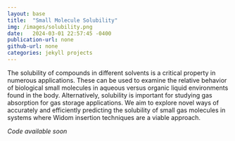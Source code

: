 ```yaml
---
layout: base
title:  "Small Molecule Solubility"
img: /images/solubility.png
date:   2024-03-01 22:57:45 -0400
publication-url: none
github-url: none
categories: jekyll projects
---
```


The solubility of compounds in different solvents is a critical property in numerous applications. These can be used to examine the relative behavior of biological small molecules in aqueous versus organic liquid environments found in the body. Alternatively, solubility is important for studying gas absorption for gas storage applications. We aim to explore novel ways of accurately and efficiently predicting the solubility of small gas molecules in systems where Widom insertion techniques are a viable approach.

_Code available soon_
